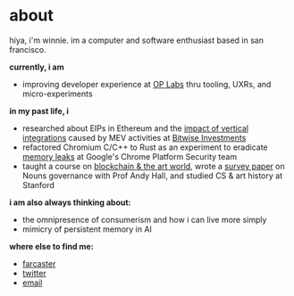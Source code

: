 # about

hiya, i'm winnie. im a computer and software enthusiast based in san francisco. 

**currently, i am**

- improving developer experience at [OP Labs](https://optimism.io/) thru tooling, UXRs, and micro-experiments

**in my past life, i**

* researched about EIPs in Ethereum and the [impact of vertical integrations](https://www.searcherbuilder.pics/) caused by MEV activities at [Bitwise Investments](https://bitwiseinvestments.com/)
* refactored Chromium C/C++ to Rust as an experiment to eradicate [memory leaks](https://www.chromium.org/for-testers/bug-reporting-guidelines/) at Google's Chrome Platform Security team
* taught a course on [blockchain & the art world](https://explorecourses.stanford.edu/search?view=catalog&filter-coursestatus-Active=on&page=0&catalog=&q=ARTHIST+69SI%3A+Blockchain%2C+NFTs%2C+and+the+Art+World&collapse=), wrote a [survey paper](https://docs.google.com/document/d/1ZfEjW2PlPb-KC0AWAsLrACpdGMuG0s5E96V2_hPvJ2g/edit?usp=sharing) on Nouns governance with Prof Andy Hall, and studied CS & art history at Stanford

**i am also always thinking about:** 

- the omnipresence of consumerism and how i can live more simply 
- mimicry of persistent memory in AI  

**where else to find me:**

- [farcaster](https://warpcast.com/wx)
- [twitter](https://twitter.com/winnsterx) 
- [email](winnsterx@proton.me)



